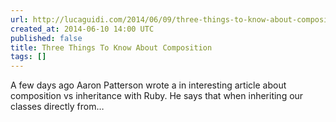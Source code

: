 ```yaml
---
url: http://lucaguidi.com/2014/06/09/three-things-to-know-about-composition.html
created_at: 2014-06-10 14:00 UTC
published: false
title: Three Things To Know About Composition
tags: []
---
```


A few days ago Aaron Patterson wrote a in interesting article about composition vs inheritance with Ruby.
He says that when inheriting our classes directly from…
